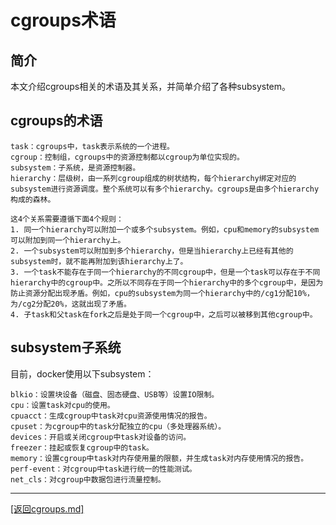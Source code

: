 cgroups术语
============================================================
## 简介
本文介绍cgroups相关的术语及其关系，并简单介绍了各种subsystem。

## cgroups的术语

    task：cgroups中，task表示系统的一个进程。
    cgroup：控制组，cgroups中的资源控制都以cgroup为单位实现的。
    subsystem：子系统，是资源控制器。
    hierarchy：层级树，由一系列cgroup组成的树状结构，每个hierarchy绑定对应的subsystem进行资源调度。整个系统可以有多个hierarchy。cgroups是由多个hierarchy构成的森林。

    这4个关系需要遵循下面4个规则：
    1. 同一个hierarchy可以附加一个或多个subsystem。例如，cpu和memory的subsystem可以附加到同一个hierarchy上。
    2. 一个subsystem可以附加到多个hierarchy，但是当hierarchy上已经有其他的subsystem时，就不能再附加到该hierarchy上了。
    3. 一个task不能存在于同一个hierarchy的不同cgroup中，但是一个task可以存在于不同hierarchy中的cgroup中。之所以不同存在于同一个hierarchy中的多个cgroup中，是因为防止资源分配出现矛盾。例如，cpu的subsystem为同一个hierarchy中的/cg1分配10%，为/cg2分配20%，这就出现了矛盾。
    4. 子task和父task在fork之后是处于同一个cgroup中，之后可以被移到其他cgroup中。

## subsystem子系统
目前，docker使用以下subsystem：

    blkio：设置块设备（磁盘、固态硬盘、USB等）设置IO限制。
    cpu：设置task对cpu的使用。
    cpuacct：生成cgroup中task对cpu资源使用情况的报告。
    cpuset：为cgroup中的task分配独立的cpu（多处理器系统）。
    devices：开启或关闭cgroup中task对设备的访问。
    freezer：挂起或恢复cgroup中的task。
    memory：设置cgroup中task对内存使用量的限额，并生成task对内存使用情况的报告。
    perf-event：对cgroup中task进行统一的性能测试。
    net_cls：对cgroup中数据包进行流量控制。

_______________________________________________________________________
[[返回cgroups.md]](./cgroups.md) 


